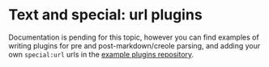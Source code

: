 # Text and special: url plugins

Documentation is pending for this topic, however you can find examples of writing plugins for pre and post-markdown/creole parsing, and adding your own `special:url` urls in the [example plugins repository](https://github.com/roadkillwiki/example-plugins).